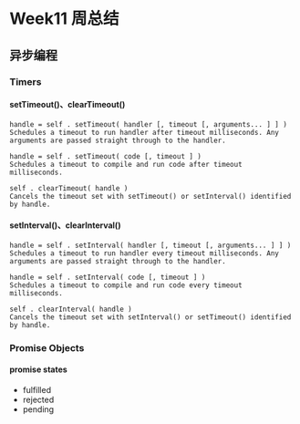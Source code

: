 # Week11 周总结
## 异步编程
### Timers 
#### setTimeout()、clearTimeout()
```
handle = self . setTimeout( handler [, timeout [, arguments... ] ] )
Schedules a timeout to run handler after timeout milliseconds. Any arguments are passed straight through to the handler.

handle = self . setTimeout( code [, timeout ] )
Schedules a timeout to compile and run code after timeout milliseconds.

self . clearTimeout( handle )
Cancels the timeout set with setTimeout() or setInterval() identified by handle.
```
#### setInterval()、clearInterval()
```
handle = self . setInterval( handler [, timeout [, arguments... ] ] )
Schedules a timeout to run handler every timeout milliseconds. Any arguments are passed straight through to the handler.

handle = self . setInterval( code [, timeout ] )
Schedules a timeout to compile and run code every timeout milliseconds.

self . clearInterval( handle )
Cancels the timeout set with setInterval() or setTimeout() identified by handle.
```
### Promise Objects
#### promise states
- fulfilled
- rejected
- pending
